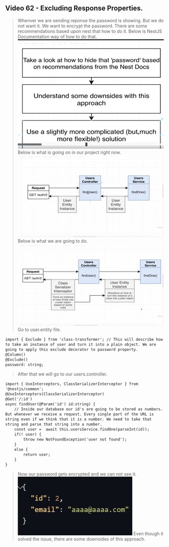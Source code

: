 ## Video 62 - Excluding Response Properties.
> Whenver we are sending reponse the password is showing. But we do not want it. We want to encrypt the password. There are some recommendations based upon nest that how to do it.
> Below is NestJS Documentation way of how to do that.
![alt text](images/23.png)
> Below is what is going on in our project right now.
![alt text](images/24th.png)
> Below is what we are going to do.
![alt text](images/25th.png)
> Go to user.entity file.
```
import { Exclude } from 'class-transformer'; // This will describe how to take an instance of user and turn it into a plain object. We are going to apply this exclude decorator to password property.
@Column()
@Exclude()
password: string;
```
> After that we will go to our users.controller.
```
import { UseInterceptors, ClassSerializerInterceptor } from '@nestjs/common';
@UseInterceptors(ClassSerializerInterceptor)
@Get('/:id')
async findUser(@Param('id') id:string) {
    // Inside our database our id's are going to be stored as numbers. But whenever we receive a request. Every single part of the URL is string even if we think that it is a number. We need to take that string and parse that string into a number.
    const user =  await this.usersService.findOne(parseInt(id));
    if(! user) {
        throw new NotFoundException('user not found');
    }
    else {
        return user;
    }
}
```
> Now our password gets encrypted and we can not see it.
![alt text](images/26th.png)
> Even though it solved the issue, there are some downsides of this approach.